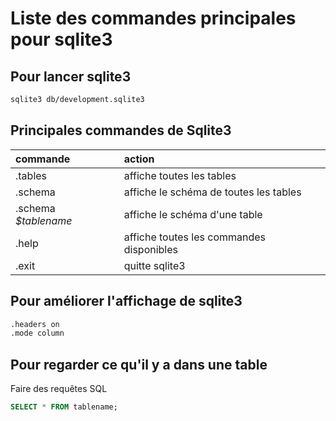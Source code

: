 # Liste des commandes principales pour sqlite3


## Pour lancer sqlite3

```bash
sqlite3 db/development.sqlite3
```

## Principales commandes de Sqlite3

|  commande  |   action |
|:-----------|:----------|
| .tables   | affiche toutes les tables |
| .schema   | affiche le schéma de toutes les tables |
| .schema *$tablename* | affiche le schéma d'une table |
| .help | affiche toutes les commandes disponibles |
| .exit | quitte sqlite3 |


## Pour améliorer l'affichage de sqlite3
```bash
.headers on
.mode column
```
## Pour regarder ce qu'il y a dans une table
Faire des requêtes SQL
```sql
SELECT * FROM tablename;
```

